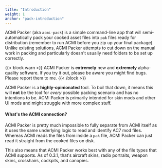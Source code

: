 ```yaml
---
title: "Introduction"
weight: 1
anchor: "pack-introduction"
---
```


ACMI Packer (aka `acmi-pack`) is a simple command-line app that will semi-automatically pack your cooked asset files into `pak` files ready for distribution (remember to run ACMI before you zip up your final package). Unlike existing solutions, ACMI Packer attempts to cut down on the manual work in packing and particularly doesn't usually need folders to be set up correctly.

{{< block warn >}}
ACMI Packer is <strong>extremely</strong> new and <strong>extremely</strong> alpha-quality software. If you try it out, please be aware you might find bugs. Please report them to me.
{{< /block >}}

ACMI Packer is a **highly-opinionated** tool. To boil that down, it means this will **not** be the tool for *every* possible packing scenario and has no intentions to be. ACMI Packer is primarily intended for skin mods and other UI mods and might struggle with more complex stuff.

#### What's the ACMI connection?

ACMI Packer is pretty much impossible to fully separate from ACMI itself as it uses the same underlying logic to read and identify AC7 mod files. Whereas ACMI reads the files from inside a `pak` file, ACMI Packer can just read it straight from the cooked files on disk.

This also means that ACMI Packer works best with any of the file types that ACMI supports. As of 0.3.1, that's aircraft skins, radio portraits, weapon skins, crosshairs, cockpits, and canopies.
